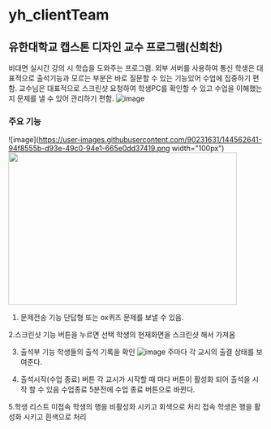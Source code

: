 # yh_clientTeam
## 유한대학교 캡스톤 디자인 교수 프로그램(신희찬)
비대면 실시간 강의 시 학습을 도와주는 프로그램. 
외부 서버를 사용하여 통신
학생은 대표적으로 출석기능과 모르는 부분은 바로 질문할 수 있는 기능있어 수업에 집중하기 편함.
교수님은 대표적으로 스크린샷 요청하여 학생PC를 확인할 수 있고 수업을 이해했는지 문제를 낼 수 있어 관리하기 편함.
![image](https://user-images.githubusercontent.com/90231631/144562339-ce37a823-77e3-41bc-bacf-72728274d5d1.png)

### 주요 기능
![image](https://user-images.githubusercontent.com/90231631/144562641-94f8555b-d93e-49c0-94e1-665e0dd37419.png width="100px")
<img src="https://user-images.githubusercontent.com/90231631/144562641-94f8555b-d93e-49c0-94e1-665e0dd37419.png" width="450px" height="300px"></img><br/>
1. 문제전송 기능
 단답형 또는 ox퀴즈 문제를 보낼 수 있음. 

2.스크린샷 기능
버튼을 누르면 선택 학생의 현재화면을 스크린샷 해서 가져옴

3. 출석부 기능
학생들의 출석 기록을 확인
![image](https://user-images.githubusercontent.com/90231631/144563038-593804b8-64af-4cff-a935-cc7e6b4aadf7.png)
주마다 각 교시의 출결 상태를 보여준다.

4. 출석시작(수업 종료) 버튼
각 교시가 시작할 때 마다 버튼이 활성화 되어 출석을 시작 할 수 있음
수업종료 5분전에 수업 종료 버튼으로 바뀐다.

5.학생 리스트
미접속 학생의 행을 비활성화 시키고 회색으로 처리
접속 학생은 행을 활성화 시키고 흰색으로 처리


